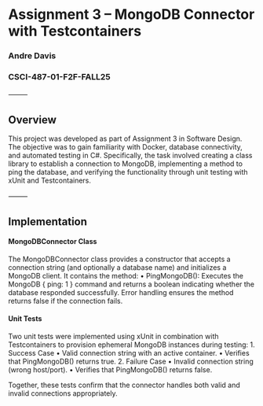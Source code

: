 # Assignment 3 – MongoDB Connector with Testcontainers

### Andre Davis
### CSCI-487-01-F2F-FALL25

⸻

## Overview

This project was developed as part of Assignment 3 in Software Design. The objective was to gain familiarity with Docker, database connectivity, and automated testing in C#. Specifically, the task involved creating a class library to establish a connection to MongoDB, implementing a method to ping the database, and verifying the functionality through unit testing with xUnit and Testcontainers.

⸻

## Implementation

#### MongoDBConnector Class

The MongoDBConnector class provides a constructor that accepts a connection string (and optionally a database name) and initializes a MongoDB client. It contains the method:
	•	PingMongoDB(): Executes the MongoDB { ping: 1 } command and returns a boolean indicating whether the database responded successfully. Error handling ensures the method returns false if the connection fails.

#### Unit Tests

Two unit tests were implemented using xUnit in combination with Testcontainers to provision ephemeral MongoDB instances during testing:
	1.	Success Case
	•	Valid connection string with an active container.
	•	Verifies that PingMongoDB() returns true.
	2.	Failure Case
	•	Invalid connection string (wrong host/port).
	•	Verifies that PingMongoDB() returns false.

Together, these tests confirm that the connector handles both valid and invalid connections appropriately.

